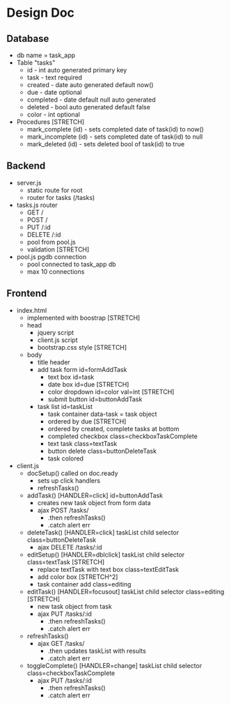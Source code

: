# Design Doc

## Database
- db name = task_app
- Table "tasks"
    - id - int auto generated primary key
    - task - text required
    - created - date auto generated default now()
    - due - date optional
    - completed - date default null auto generated
    - deleted - bool auto generated default false
    - color - int optional
- Procedures [STRETCH]
    - mark_complete (id) - sets completed date of task(id) to now()
    - mark_incomplete (id) - sets completed date of task(id) to null
    - mark_deleted (id) - sets deleted bool of task(id) to true


## Backend 
- server.js
    - static route for root
    - router for tasks (/tasks)
- tasks.js router
    - GET /
    - POST /
    - PUT /:id
    - DELETE /:id
    - pool from pool.js
    - validation [STRETCH]
- pool.js pgdb connection
    - pool connected to task_app db
    - max 10 connections


## Frontend
- index.html
    - implemented with boostrap [STRETCH]
    - head
        - jquery script
        - client.js script
        - bootstrap.css style [STRETCH]
    - body
        - title header
        - add task form id=formAddTask
            - text box id=task
            - date box id=due [STRETCH]
            - color dropdown id=color val=int [STRETCH] 
            - submit button id=buttonAddTask
        - task list id=taskList
            - task container data-task = task object
            - ordered by due [STRETCH]
            - ordered by created, complete tasks at bottom
            - completed checkbox class=checkboxTaskComplete
            - text task class=textTask
            - button delete class=buttonDeleteTask
            - task colored
- client.js
    - docSetup() called on doc.ready
        - sets up click handlers
        - refreshTasks()
    - addTask() [HANDLER=click] id=buttonAddTask
        - creates new task object from form data
        - ajax POST /tasks/
            - .then refreshTasks()
            - .catch alert err
    - deleteTask() [HANDLER=click] taskList child selector class=buttonDeleteTask
        - ajax DELETE /tasks/:id
    - editSetup() [HANDLER=dblclick] taskList child selector class=textTask [STRETCH]
        - replace textTask with text box class=textEditTask
        - add color box [STRETCH^2]
        - task container add class=editing
    - editTask() [HANDLER=focusout] taskList child selector class=editing [STRETCH]
        - new task object from task 
        - ajax PUT /tasks/:id
            - .then refreshTasks()
            - .catch alert err
    - refreshTasks()
        - ajax GET /tasks/
            - .then updates taskList with results
            - .catch alert err
    - toggleComplete() [HANDLER=change] taskList child selector class=checkboxTaskComplete
        - ajax PUT /tasks/:id
            - .then refreshTasks()
            - .catch alert err
